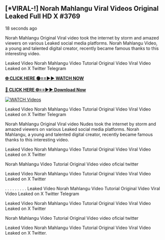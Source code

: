 ## [*VIRAL-!] Norah Mahlangu Viral Videos Original Leaked Full HD X #3769

18 seconds ago

Norah Mahlangu Original Viral video took the internet by storm and amazed viewers on various Leaked social media platforms. Norah Mahlangu Video, a young and talented digital creator, recently became famous thanks to this interesting video.

Leaked Video Norah Mahlangu Video Tutorial Original Video Viral Video Leaked on X Twitter Telegram

**[🌐 CLICK HERE 🟢==►► WATCH NOW](https://russelviper69.blogspot.com/p/valo-video.html)**

**[🔴 CLICK HERE 🌐==►► Download Now](https://russelviper69.blogspot.com/p/valo-video.html)**

[![WATCH Videos](https://i.imgur.com/dJHk4Zq.gif)](https://russelviper69.blogspot.com/p/valo-video.html)

Leaked Video Norah Mahlangu Video Tutorial Original Video Viral Video Leaked on X Twitter Telegram

Norah Mahlangu Original Viral video Nudes took the internet by storm and amazed viewers on various Leaked social media platforms. Norah Mahlangu, a young and talented digital creator, recently became famous thanks to this interesting video.

Leaked Video Norah Mahlangu Video Tutorial Original Video Viral Video Leaked on X Twitter

Norah Mahlangu Video Tutorial Original Video video oficial twitter

Leaked Video Norah Mahlangu Video Tutorial Original Video Viral Video Leaked on X Twitter

. . . . . . . . . Leaked Video Norah Mahlangu Video Tutorial Original Video Viral Video Leaked on X Twitter Telegram

Leaked Video Norah Mahlangu Video Tutorial Original Video Viral Video Leaked on X Twitter

Norah Mahlangu Video Tutorial Original Video video oficial twitter

Leaked Video Norah Mahlangu Video Tutorial Original Video Viral Video Leaked on X Twitter.
